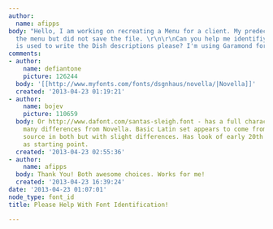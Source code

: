 ```yaml
---
author:
  name: afipps
body: "Hello, I am working on recreating a Menu for a client. My predecessor created
  the menu but did not save the file. \r\n\r\nCan you help me identifiy the font that
  is used to write the Dish descriptions please? I'm using Garamond for the Dish Titles.[img:sites/default/files/old-images/Font_Page_1_3638.jpg][img:sites/default/files/old-images/Font_Page_2_6402.jpg]"
comments:
- author:
    name: defiantone
    picture: 126244
  body: '[[http://www.myfonts.com/fonts/dsgnhaus/novella/|Novella]]'
  created: '2013-04-23 01:19:21'
- author:
    name: bojev
    picture: 110659
  body: Or http://www.dafont.com/santas-sleigh.font - has a full character set with
    many differences from Novella. Basic Latin set appears to come from same calligraphic
    source in both but with slight differences. Has look of early 20th century penmanship
    as starting point.
  created: '2013-04-23 02:55:36'
- author:
    name: afipps
  body: Thank You! Both awesome choices. Works for me!
  created: '2013-04-23 16:39:24'
date: '2013-04-23 01:07:01'
node_type: font_id
title: Please Help With Font Identification!

---
```

